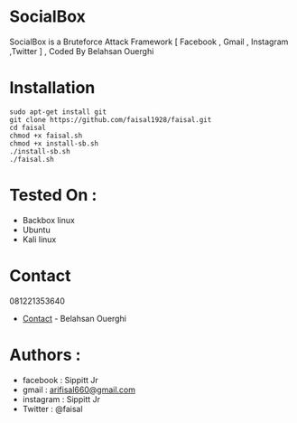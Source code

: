 # SocialBox
SocialBox is a Bruteforce Attack Framework [ Facebook , Gmail , Instagram ,Twitter ] , Coded By Belahsan Ouerghi
# Installation
```
sudo apt-get install git
git clone https://github.com/faisal1928/faisal.git
cd faisal
chmod +x faisal.sh
chmod +x install-sb.sh
./install-sb.sh
./faisal.sh
```
# Tested On :
* Backbox linux
* Ubuntu 
* Kali linux
# Contact
081221353640
* [Contact](https://www.facebook.com/ouerghi.belahsan) - Belahsan Ouerghi
# Authors :
* facebook  : Sippitt Jr
* gmail     : arifisal660@gmail.com
* instagram : Sippitt Jr
* Twitter   : @faisal

